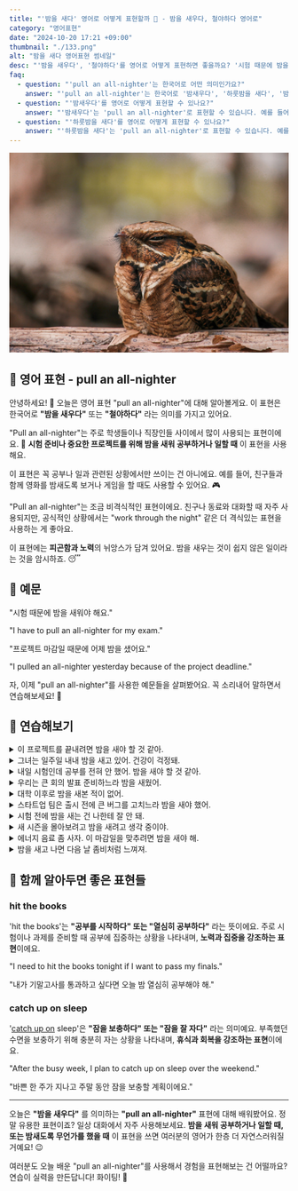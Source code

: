 ```yaml
---
title: "'밤을 새다' 영어로 어떻게 표현할까 🌙 - 밤을 새우다, 철야하다 영어로"
category: "영어표현"
date: "2024-10-20 17:21 +09:00"
thumbnail: "./133.png"
alt: "밤을 새다 영어표현 썸네일"
desc: "'밤을 새우다', '철야하다'를 영어로 어떻게 표현하면 좋을까요? '시험 때문에 밤을 새워야 해요.', '프로젝트 마감일 때문에 어제 밤을 샜어요.' 등을 영어로 표현하는 법을 배워봅시다. 다양한 예문을 통해서 연습하고 본인의 표현으로 만들어 보세요."
faq:
  - question: "'pull an all-nighter'는 한국어로 어떤 의미인가요?"
    answer: "'pull an all-nighter'는 한국어로 '밤새우다', '하룻밤을 새다', '밤을 새우며 공부하다' 등으로 번역될 수 있습니다. 주로 공부나 일을 위해 잠을 자지 않고 밤을 새는 상황에서 사용됩니다."
  - question: "'밤새우다'를 영어로 어떻게 표현할 수 있나요?"
    answer: "'밤새우다'는 'pull an all-nighter'로 표현할 수 있습니다. 예를 들어, '시험 준비 때문에 어젯밤에 밤새웠어'는 'I pulled an all-nighter studying for the exam'로 말할 수 있습니다."
  - question: "'하룻밤을 새다'를 영어로 어떻게 표현할 수 있나요?"
    answer: "'하룻밤을 새다'는 'pull an all-nighter'로 표현할 수 있습니다. 예를 들어, '그는 친구와 함께 하룻밤을 샜어'는 'He pulled an all-nighter with his friends'로 말할 수 있습니다."
---
```


![나무에 앉아서 졸고 있는 새](./133-1.jpg)

## 🌟 영어 표현 - pull an all-nighter

안녕하세요! 👋 오늘은 영어 표현 "pull an all-nighter"에 대해 알아볼게요. 이 표현은 한국어로 **"밤을 새우다"** 또는 **"철야하다"** 라는 의미를 가지고 있어요.

"Pull an all-nighter"는 주로 학생들이나 직장인들 사이에서 많이 사용되는 표현이에요. 🏫 **시험 준비나 중요한 프로젝트를 위해 밤을 새워 공부하거나 일할 때** 이 표현을 사용해요.

이 표현은 꼭 공부나 일과 관련된 상황에서만 쓰이는 건 아니에요. 예를 들어, 친구들과 함께 영화를 밤새도록 보거나 게임을 할 때도 사용할 수 있어요. 🎮

"Pull an all-nighter"는 조금 비격식적인 표현이에요. 친구나 동료와 대화할 때 자주 사용되지만, 공식적인 상황에서는 "work through the night" 같은 더 격식있는 표현을 사용하는 게 좋아요.

이 표현에는 **피곤함과 노력**의 뉘앙스가 담겨 있어요. 밤을 새우는 것이 쉽지 않은 일이라는 것을 암시하죠. 😴

<div 
  data-inline-banner="🎉 새해에는 스픽 AI와 함께 영어 공부하자" 
  data-inline-banner-subtext="설날 특별 할인으로 최대 70% 할인! (~2/3)" 
  data-inline-banner-link="https://app.usespeak.com/kr-ko/sale/kr-affiliate-special/?ref=engple-inline"
  data-inline-banner-caption="해당 링크를 통해 구매시 일정액의 수수료를 지급받습니다.">
</div>

## 📖 예문

"시험 때문에 밤을 새워야 해요."

"I have to pull an all-nighter for my exam."

"프로젝트 마감일 때문에 어제 밤을 샜어요."

"I pulled an all-nighter yesterday because of the project deadline."

자, 이제 "pull an all-nighter"를 사용한 예문들을 살펴봤어요. 꼭 소리내어 말하면서 연습해보세요! 🚀

## 💬 연습해보기

<details>
<summary>이 프로젝트를 끝내려면 밤을 새야 할 것 같아.</summary>
<span>I'm gonna have to pull an all-nighter to finish this project.</span>
</details>

<details>
<summary>그녀는 일주일 내내 밤을 새고 있어. 건강이 걱정돼.</summary>
<span>She's been pulling all-nighters for <a href="/blog/in-english/050.n-days-straight/">a week straight</a>. I'm worried about her health.</span>
</details>

<details>
<summary>내일 시험인데 공부를 전혀 안 했어. 밤을 새야 할 것 같아.</summary>
<span>The exam's tomorrow, and I haven't studied at all. Looks like I'm pulling an all-nighter.</span>
</details>

<details>
<summary>우리는 큰 회의 발표 준비하느라 밤을 새웠어.</summary>
<span>We pulled an all-nighter to get the presentation ready for the big meeting.</span>
</details>

<details>
<summary>대학 이후로 밤을 새본 적이 없어.</summary>
<span>I haven't pulled an all-nighter since college.</span>
</details>

<details>
<summary>스타트업 팀은 출시 전에 큰 버그를 고치느라 밤을 새야 했어.</summary>
<span>The startup team had to pull an all-nighter to fix a major bug before launch.</span>
</details>

<details>
<summary>시험 전에 밤을 새는 건 나한테 잘 안 돼.</summary>
<span>Pulling an all-nighter before a test never works out well for me.</span>
</details>

<details>
<summary>새 시즌을 몰아보려고 밤을 새려고 생각 중이야.</summary>
<span>I'm thinking about pulling an all-nighter to <a href="/blog/in-english/071.binge-watch/">binge-watch</a> the new season.</span>
</details>

<details>
<summary>에너지 음료 좀 사자. 이 마감일을 맞추려면 밤을 새야 해.</summary>
<span>Let's grab some energy drinks. We're gonna have to pull an all-nighter to meet this deadline.</span>
</details>

<details>
<summary>밤을 새고 나면 다음 날 좀비처럼 느껴져.</summary>
<span>After pulling an all-nighter, I feel like a zombie the next day.</span>
</details>

## 🤝 함께 알아두면 좋은 표현들

### hit the books

'hit the books'는 **"공부를 시작하다" 또는 "열심히 공부하다"** 라는 뜻이에요. 주로 시험이나 과제를 준비할 때 공부에 집중하는 상황을 나타내며, **노력과 집중을 강조하는 표현**이에요.

"I need to hit the books tonight if I want to pass my finals."

"내가 기말고사를 통과하고 싶다면 오늘 밤 열심히 공부해야 해."

### catch up on sleep

'[catch up on](/blog/in-english/021.catch-up-on/) sleep'은 **"잠을 보충하다" 또는 "잠을 잘 자다"** 라는 의미예요. 부족했던 수면을 보충하기 위해 충분히 자는 상황을 나타내며, **휴식과 회복을 강조하는 표현**이에요.

"After the busy week, I plan to catch up on sleep over the weekend."

"바쁜 한 주가 지나고 주말 동안 잠을 보충할 계획이에요."

---

오늘은 **"밤을 새우다"** 를 의미하는 **"pull an all-nighter"** 표현에 대해 배워봤어요. 정말 유용한 표현이죠? 일상 대화에서 자주 사용해보세요. **밤을 새워 공부하거나 일할 때, 또는 밤새도록 무언가를 했을 때** 이 표현을 쓰면 여러분의 영어가 한층 더 자연스러워질 거예요! 😉

여러분도 오늘 배운 "pull an all-nighter"를 사용해서 경험을 표현해보는 건 어떨까요? 연습이 실력을 만든답니다! 화이팅! 💪
